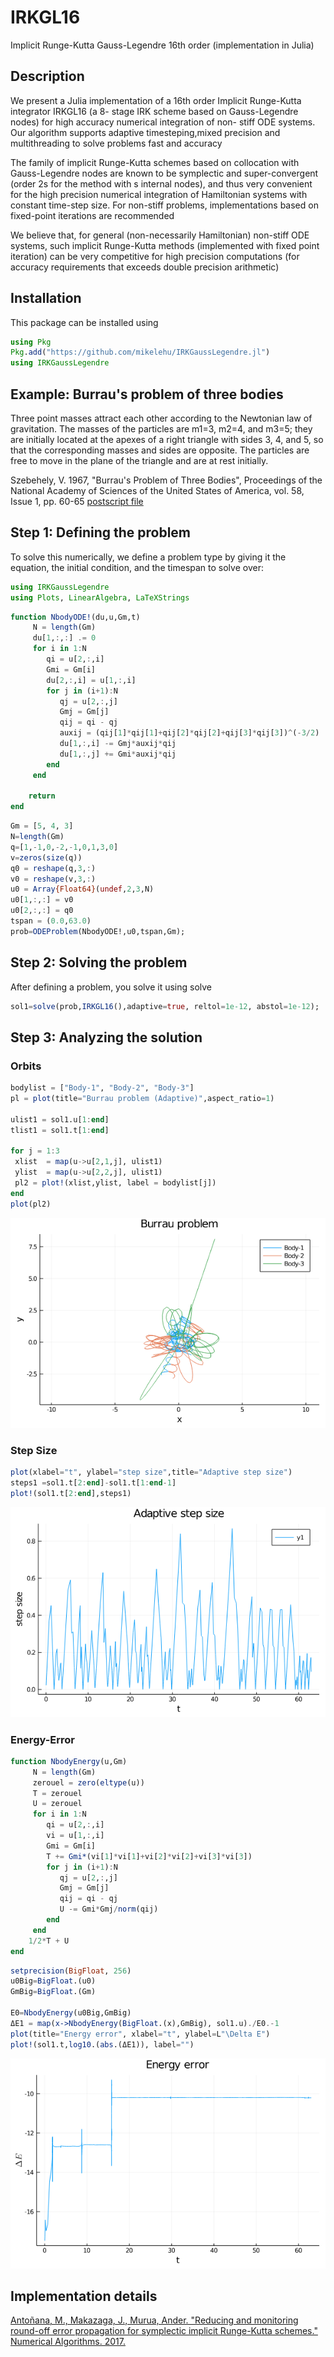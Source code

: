 # IRKGL16
Implicit Runge-Kutta Gauss-Legendre 16th order
(implementation in Julia)

## Description

We present a Julia implementation of a 16th order Implicit Runge-Kutta integrator IRKGL16 (a 8-
stage IRK scheme based on Gauss-Legendre nodes) for high accuracy numerical integration of non-
stiff ODE systems. Our algorithm supports adaptive timesteping,mixed precision and multithreading to
solve problems fast and accuracy

The family of implicit Runge-Kutta schemes based on collocation with Gauss-Legendre nodes are
known to be symplectic and super-convergent (order 2s for the method with s internal nodes), and
thus very convenient for the high precision numerical integration of Hamiltonian systems with
constant time-step size. For non-stiff problems, implementations based on fixed-point iterations are
recommended

We believe that, for general (non-necessarily Hamiltonian) non-stiff ODE systems, such implicit
Runge-Kutta methods (implemented with fixed point iteration) can be very competitive for high
precision computations (for accuracy requirements that exceeds double precision arithmetic)


## Installation

This package can be installed using

```julia
using Pkg
Pkg.add("https://github.com/mikelehu/IRKGaussLegendre.jl")
using IRKGaussLegendre
```

## Example: Burrau's problem of three bodies

Three point masses attract each other according to the Newtonian law of gravitation. The masses of the particles are
m1=3, m2=4, and m3=5; they are initially located at the apexes of a right triangle with sides 3, 4, and 5, so that the
corresponding masses and sides are opposite. The particles are free to move in the plane of the triangle and are at rest initially.

Szebehely, V. 1967, "Burrau's Problem of Three Bodies", Proceedings of the National Academy of Sciences of the United States of America, vol. 58, Issue 1, pp. 60-65 [postscript file](http://www.ucolick.org/~laugh/oxide/projects/szebehely1.ps)

## Step 1: Defining  the problem

To solve this numerically, we define a problem type by giving it the equation, the initial
condition, and the timespan to solve over:

```julia
using IRKGaussLegendre
using Plots, LinearAlgebra, LaTeXStrings
```

```julia
function NbodyODE!(du,u,Gm,t)
     N = length(Gm)
     du[1,:,:] .= 0
     for i in 1:N
        qi = u[2,:,i]
        Gmi = Gm[i]
        du[2,:,i] = u[1,:,i]
        for j in (i+1):N
           qj = u[2,:,j]
           Gmj = Gm[j]
           qij = qi - qj
           auxij = (qij[1]*qij[1]+qij[2]*qij[2]+qij[3]*qij[3])^(-3/2)
           du[1,:,i] -= Gmj*auxij*qij
           du[1,:,j] += Gmi*auxij*qij
        end
     end

    return
end
```

```julia
Gm = [5, 4, 3]
N=length(Gm)
q=[1,-1,0,-2,-1,0,1,3,0]
v=zeros(size(q))
q0 = reshape(q,3,:)
v0 = reshape(v,3,:)
u0 = Array{Float64}(undef,2,3,N)
u0[1,:,:] = v0
u0[2,:,:] = q0
tspan = (0.0,63.0)
prob=ODEProblem(NbodyODE!,u0,tspan,Gm);
```

## Step 2: Solving the problem


After defining a problem, you solve it using solve

```julia
sol1=solve(prob,IRKGL16(),adaptive=true, reltol=1e-12, abstol=1e-12);
```

## Step 3: Analyzing the solution


### Orbits


```julia
bodylist = ["Body-1", "Body-2", "Body-3"]
pl = plot(title="Burrau problem (Adaptive)",aspect_ratio=1)

ulist1 = sol1.u[1:end]
tlist1 = sol1.t[1:end]

for j = 1:3
 xlist  = map(u->u[2,1,j], ulist1)
 ylist  = map(u->u[2,2,j], ulist1)
 pl2 = plot!(xlist,ylist, label = bodylist[j])   
end  
plot(pl2)
```
![Burrau problem](/Tutorials/BurrauOrbits.png)


### Step Size

```julia
plot(xlabel="t", ylabel="step size",title="Adaptive step size")
steps1 =sol1.t[2:end]-sol1.t[1:end-1]
plot!(sol1.t[2:end],steps1)
```

![Burrau problem](/Tutorials/BurrauStepSize.png)


### Energy-Error

```julia
function NbodyEnergy(u,Gm)
     N = length(Gm)
     zerouel = zero(eltype(u))
     T = zerouel
     U = zerouel
     for i in 1:N
        qi = u[2,:,i]
        vi = u[1,:,i]
        Gmi = Gm[i]
        T += Gmi*(vi[1]*vi[1]+vi[2]*vi[2]+vi[3]*vi[3])
        for j in (i+1):N
           qj = u[2,:,j]  
           Gmj = Gm[j]
           qij = qi - qj
           U -= Gmi*Gmj/norm(qij)
        end
     end
    1/2*T + U
end
```

```julia
setprecision(BigFloat, 256)
u0Big=BigFloat.(u0)
GmBig=BigFloat.(Gm)

E0=NbodyEnergy(u0Big,GmBig)
ΔE1 = map(x->NbodyEnergy(BigFloat.(x),GmBig), sol1.u)./E0.-1
plot(title="Energy error", xlabel="t", ylabel=L"\Delta E")
plot!(sol1.t,log10.(abs.(ΔE1)), label="")
```

![Burrau problem](/Tutorials/BurrauEnergyError.png)


## Implementation details

[Antoñana, M., Makazaga, J., Murua, Ander. "Reducing and monitoring round-off error propagation
for symplectic implicit Runge-Kutta schemes."  Numerical Algorithms. 2017.](https://doi.org/10.1007/s11075-017-0287-z)
